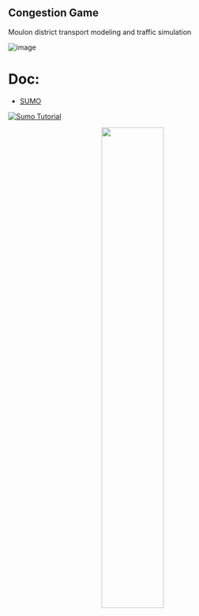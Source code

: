 ## Congestion Game
Moulon district transport modeling and traffic simulation

![image](https://user-images.githubusercontent.com/72650161/105868306-57872400-5ff6-11eb-9796-d487fb2eb0d1.png)

# Doc:
- [SUMO](https://sumo.dlr.de/docs/Tutorials.html)


[![Sumo Tutorial](https://upload.wikimedia.org/wikipedia/commons/f/f5/Sumo_application_icon.svg)](https://sumo.dlr.de/docs/Tutorials.html)
<a href="https://sumo.dlr.de/docs"><p align="center"><img width=50% src="https://github.com/eclipse/sumo/blob/master/docs/web/docs/images/sumo-logo.svg"></p></a>
